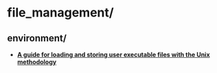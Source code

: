 
# file_management/

## environment/

* [**A guide for loading and storing user executable files with the Unix methodology**](environment/loading-and-storing-user-executables-guide.txt)

